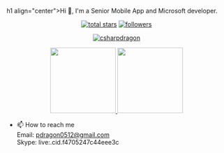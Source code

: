 h1 align="center">Hi 👋, I'm a Senior Mobile App and Microsoft developer.</h1>

<p align="center">
  <a href="#">
    <img alt="total stars" title="Total stars on GitHub" src="https://custom-icon-badges.herokuapp.com/badge/dynamic/json?logo=star&color=55960c&labelColor=488207&label=Stars&style=for-the-badge&query=%24.stars&url=https://api.github-star-counter.workers.dev/user/csharpdragon"/></a>
  <a href="#">
    <img alt="followers" title="Follow me on Github" src="https://custom-icon-badges.herokuapp.com/github/followers/csharpdragon?color=236ad3&labelColor=1155ba&style=for-the-badge&logo=person-add&label=Follow&logoColor=white"/></a>
 
</p>

<p align="center">
  <a href="https://github.com/csharpdragon/github-readme-streak-stats">
    <img title="🔥 Get streak stats for your profile at git.io/streak-stats" alt="csharpdragon" src="https://github-readme-streak-stats.herokuapp.com/?user=csharpdragon&theme=monokai-metallian&hide_border=true"/>
  </a>
</p>

<p align="center">
  <a href="https://github.com/csharpdragon/github-readme-stats">
    <img
      height="150"
      src="https://github-readme-stats.vercel.app/api?username=csharpdragon&count_private=true&show_icons=true&custom_title=csharpdragon's%20Github%20Status&hide=issues&theme=vision-friendly-dark"
    />
   </a>

  <a href="https://github.com/csharpdragon/github-readme-stats">
    <img
      height="150"
      src="https://github-readme-stats.vercel.app/api/top-langs/?username=csharpdragon&layout=compact&theme=vision-friendly-dark" />
  </a>  
</p>



- 📫 How to reach me </br>
    Email: pdragon0512@gmail.com</br>
    Skype: live:.cid.f4705247c44eee3c</br>
